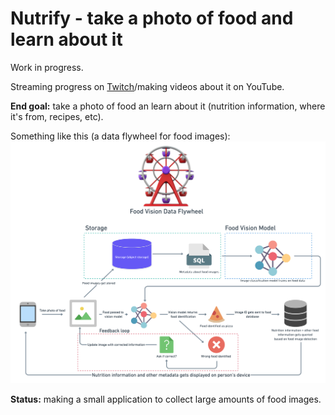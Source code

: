# Nutrify - take a photo of food and learn about it
Work in progress.

Streaming progress on [Twitch](https://www.twitch.tv/mrdbourke)/making videos about it on YouTube.

**End goal:** take a photo of food an learn about it (nutrition information, where it's from, recipes, etc).

Something like this (a data flywheel for food images):
![](images/food-vision-data-flywheel-v1.png)

**Status:** making a small application to collect large amounts of food images.